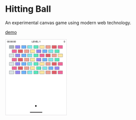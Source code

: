 # Hitting Ball
An experimental canvas game using modern web technology.

[demo](http://kmsheng.github.io/hitting-ball)

<img src="https://raw.githubusercontent.com/kmsheng/hitting-ball/master/files/hitting-ball.gif" width="200" />
